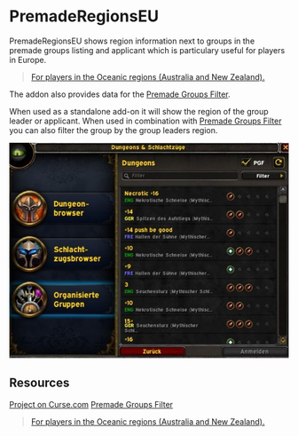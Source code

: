 # **PremadeRegionsEU**


PremadeRegionsEU shows region information next to groups in the premade groups listing and applicant which is particulary useful for players in Europe.

> [For players in the Oceanic regions (Australia and New Zealand).](https://www.curseforge.com/wow/addons/premade-regions)

The addon also provides data for the [Premade Groups Filter](https://www.curseforge.com/wow/addons/premade-groups-filter).

When used as a standalone add-on it will show the region of the group leader or applicant. When used in combination with [Premade Groups Filter](https://www.curseforge.com/wow/addons/premade-groups-filter) you can also filter the group by the group leaders region.

![Screenshot](screenshot.png)

## Resources

[Project on Curse.com](https://www.curseforge.com/wow/addons/premade-regions-europe)
[Premade Groups Filter](https://www.curseforge.com/wow/addons/premade-groups-filter)
> [For players in the Oceanic regions (Australia and New Zealand).](https://www.curseforge.com/wow/addons/premade-regions)

